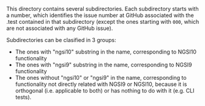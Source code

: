 This directory contains several subdirectories. Each subdirectory starts with a number, which identifies the issue number at GitHub associated with the .test contained in that subdirectory (except the ones starting with `000`, which are not associated with any GitHub issue).

Subdirectories can be clasified in 3 groups:

* The ones with "ngsi10" substring in the name, corresponding to NGSI10 functionality
* The ones with "ngsi9" substring in the name, corresponding to  NGSI9 functionality
* The ones without "ngsi10" or "ngsi9" in the name, corresponding to functionality not directly related with NGSI9 or NGSI10, because it is orthogonal (i.e. applicable to both) or has nothing to do with it (e.g. CLI tests).
